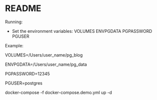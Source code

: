 # README

Running:

* Set the environment variables:
VOLUMES
ENVPGDATA
PGPASSWORD
PGUSER

Example:

VOLUMES=/Users/user_name/pg_blog

ENVPGDATA=/Users/user_name/pg_data

PGPASSWORD=12345

PGUSER=postgres

docker-compose -f docker-compose.demo.yml up -d